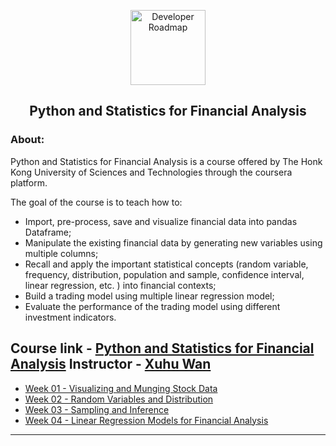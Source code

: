 <p align="center">
  <a href="https://github.com/marcoshsq/PythonFinancialAnalysis">
    <img src="https://user-images.githubusercontent.com/64812097/172560223-65ef7999-204f-455c-b4a3-069afdb83c6f.png" alt="Developer Roadmap" width="120" height="120">
  </a>
</p>
<h2 align="center">Python and Statistics for Financial Analysis</h2>

<h3>About:</h3>

Python and Statistics for Financial Analysis is a course offered by The Honk Kong University of Sciences and Technologies through the coursera platform.

The goal of the course is to teach how to:

- Import, pre-process, save and visualize financial data into pandas Dataframe;
- Manipulate the existing financial data by generating new variables using multiple columns;
- Recall and apply the important statistical concepts (random variable, frequency, distribution, population and sample, confidence interval, linear regression, etc. ) into financial contexts;
- Build a trading model using multiple linear regression model;
- Evaluate the performance of the trading model using different investment indicators.

Course link - [Python and Statistics for Financial Analysis](https://www.coursera.org/learn/python-statistics-financial-analysis?)
Instructor - [Xuhu Wan](https://www.coursera.org/instructor/xuhuwan)
---

- [Week 01 - Visualizing and Munging Stock Data]()
- [Week 02 - Random Variables and Distribution]()
- [Week 03 - Sampling and Inference]()
- [Week 04 - Linear Regression Models for Financial Analysis]()

---
